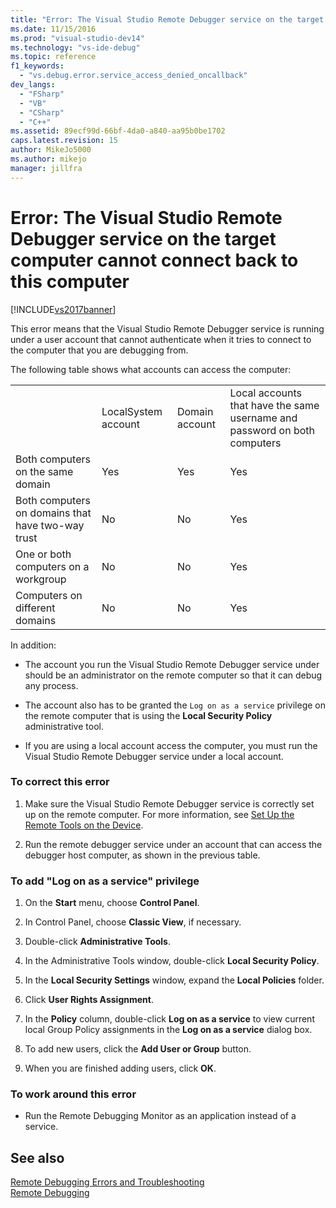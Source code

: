 ```yaml
---
title: "Error: The Visual Studio Remote Debugger service on the target computer cannot connect back to this computer | Microsoft Docs"
ms.date: 11/15/2016
ms.prod: "visual-studio-dev14"
ms.technology: "vs-ide-debug"
ms.topic: reference
f1_keywords: 
  - "vs.debug.error.service_access_denied_oncallback"
dev_langs: 
  - "FSharp"
  - "VB"
  - "CSharp"
  - "C++"
ms.assetid: 89ecf99d-66bf-4da0-a840-aa95b0be1702
caps.latest.revision: 15
author: MikeJo5000
ms.author: mikejo
manager: jillfra
---
```

# Error: The Visual Studio Remote Debugger service on the target computer cannot connect back to this computer
[!INCLUDE[vs2017banner](../includes/vs2017banner.md)]

This error means that the Visual Studio Remote Debugger service is running under a user account that cannot authenticate when it tries to connect to the computer that you are debugging from.  
  
 The following table shows what accounts can access the computer:  
  
|||||  
|-|-|-|-|  
||LocalSystem account|Domain account|Local accounts that have the same username and password on both computers|  
|Both computers on the same domain|Yes|Yes|Yes|  
|Both computers on domains that have two-way trust|No|No|Yes|  
|One or both computers on a workgroup|No|No|Yes|  
|Computers on different domains|No|No|Yes|  
  
 In addition:  
  
- The account you run the Visual Studio Remote Debugger service under should be an administrator on the remote computer so that it can debug any process.  
  
- The account also has to be granted the `Log on as a service` privilege on the remote computer that is using the **Local Security Policy** administrative tool.  
  
- If you are using a local account access the computer, you must run the Visual Studio Remote Debugger service under a local account.  
  
### To correct this error  
  
1. Make sure the Visual Studio Remote Debugger service is correctly set up on the remote computer. For more information, see [Set Up the Remote Tools on the Device](https://msdn.microsoft.com/library/90f45630-0d26-4698-8c1f-63f85a12db9c).  
  
2. Run the remote debugger service under an account that can access the debugger host computer, as shown in the previous table.  
  
### To add "Log on as a service" privilege  
  
1. On the **Start** menu, choose **Control Panel**.  
  
2. In Control Panel, choose **Classic View**, if necessary.  
  
3. Double-click **Administrative Tools**.  
  
4. In the Administrative Tools window, double-click **Local Security Policy**.  
  
5. In the **Local Security Settings** window, expand the **Local Policies** folder.  
  
6. Click **User Rights Assignment**.  
  
7. In the **Policy** column, double-click **Log on as a service** to view current local Group Policy assignments in the **Log on as a service** dialog box.  
  
8. To add new users, click the **Add User or Group** button.  
  
9. When you are finished adding users, click **OK**.  
  
### To work around this error  
  
- Run the Remote Debugging Monitor as an application instead of a service.  
  
## See also  
 [Remote Debugging Errors and Troubleshooting](../debugger/remote-debugging-errors-and-troubleshooting.md)   
 [Remote Debugging](../debugger/remote-debugging.md)
